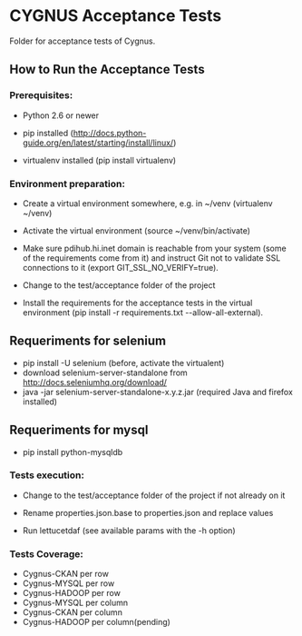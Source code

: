 # CYGNUS Acceptance Tests

Folder for acceptance tests of Cygnus.

## How to Run the Acceptance Tests

### Prerequisites:

- Python 2.6 or newer

- pip installed (http://docs.python-guide.org/en/latest/starting/install/linux/)

- virtualenv installed (pip install virtualenv)

### Environment preparation:

- Create a virtual environment somewhere, e.g. in ~/venv (virtualenv ~/venv)

- Activate the virtual environment (source ~/venv/bin/activate)

- Make sure pdihub.hi.inet domain is reachable from your system (some of the requirements come from it) and instruct Git not to validate SSL connections to it (export GIT\_SSL\_NO\_VERIFY=true).

- Change to the test/acceptance folder of the project

- Install the requirements for the acceptance tests in the virtual environment (pip install -r requirements.txt --allow-all-external).

## Requeriments for selenium

- pip install -U selenium (before, activate the virtualent)
- download selenium-server-standalone from http://docs.seleniumhq.org/download/
- java -jar selenium-server-standalone-x.y.z.jar (required Java and firefox installed)

## Requeriments for mysql

- pip install python-mysqldb

### Tests execution:

- Change to the test/acceptance folder of the project if not already on it

- Rename properties.json.base to properties.json and replace values

- Run lettucetdaf (see available params with the -h option)

### Tests Coverage:

- Cygnus-CKAN per row
- Cygnus-MYSQL per row
- Cygnus-HADOOP per row
- Cygnus-MYSQL per column
- Cygnus-CKAN per column
- Cygnus-HADOOP per column(pending)





